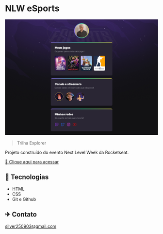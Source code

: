 # NLW eSports 

![preview](./..github/preview.png)

> Trilha Explorer

Projeto construído do evento Next Level Week da Rocketseat.

[🔗 Clique aqui para acessar](https://gabrielbib.github.io/0NLW-esports-explorer/)

## 🔧 Tecnologias

- HTML
- CSS
- Git e Github

## ✈ Contato

silver250903@gmail.com